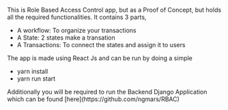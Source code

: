 This is Role Based Access Control app, but as a Proof of Concept, but holds all the required functionalities.
It contains 3 parts,
<ul>
  <li>A workflow: To organize your transactions </li>
  <li>A State: 2 states make a transation</li>
  <li>A Transactions: To connect the states and assign it to users </li>
</ul>
The app is made using React Js and can be run by doing a simple 
<ul>
  <li>yarn install</li>
  <li>yarn run start</li>
</ul>
Additionally you will be required to run the Backend Django Application which can be found [here](https://github.com/ngmars/RBAC)
